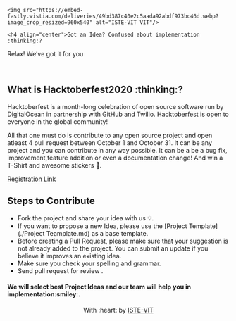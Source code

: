 <p align="center">

	<img src="https://embed-fastly.wistia.com/deliveries/49bd387c40e2c5aada92abdf973bc46d.webp?image_crop_resized=960x540" alt="ISTE-VIT VIT"/>
</a>
	
	<h4 align="center">Got an Idea? Confused about implementation :thinking:?
Relax! We’ve got it for you </h4>
</p>


<br> 

<h2>
 What is Hacktoberfest2020 :thinking:? 
</h2>
Hacktoberfest is a month-long celebration of open source software run by DigitalOcean in partnership with GitHub and Twilio. Hacktoberfest is open to everyone in the global community!

All that one must do is contribute to any open source project and open atleast 4 pull request between October 1 and October 31. It can be any project and you can contribute in any way possible. It can be a be a bug fix, improvement,feature addition  or even a documentation change! And win a T-Shirt and awesome stickers :star_struck:.


[Registration Link](https://hacktoberfest.digitalocean.com/)



## Steps to Contribute


* Fork the project and share your idea with us 💡.
*  If you want to propose a new Idea, please use the [Project Template](./Project Teamplate.md) as a base template.
* Before creating a Pull Request, please make sure that your suggestion is not already added to the project. You can submit an update if you believe it improves an existing idea.
* Make sure you check your spelling and grammar.
* Send pull request for review .

<h4 >We will select best Project Ideas and our team will help you in implementation:smiley:. </h4>




<p align="center">
	With :heart: by <a href="https://istevit.in/" target="_blank">ISTE-VIT</a>
</p>


